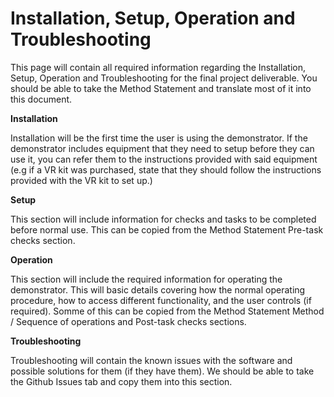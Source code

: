 # Installation, Setup, Operation and Troubleshooting

This page will contain all required information regarding the Installation, Setup, Operation and Troubleshooting for the final project deliverable. You should be able to take the Method Statement and translate most of it into this document.

**Installation**

Installation will be the first time the user is using the demonstrator. If the demonstrator includes equipment that they need to setup before they can use it, you can refer them to the instructions provided with said equipment (e.g if a VR kit was purchased, state that they should follow the instructions provided with the VR kit to set up.)

**Setup**

This section will include information for checks and tasks to be completed before normal use. This can be copied from the Method Statement Pre-task checks section.

**Operation**

This section will include the required information for operating the demonstrator. This will basic details covering how the normal operating procedure, how to access different functionality, and the user controls (if required). Somme of this can be copied from the Method Statement Method / Sequence of operations and Post-task checks sections.

**Troubleshooting**

Troubleshooting will contain the known issues with the software and possible solutions for them (if they have them). We should be able to take the Github Issues tab and copy them into this section.
